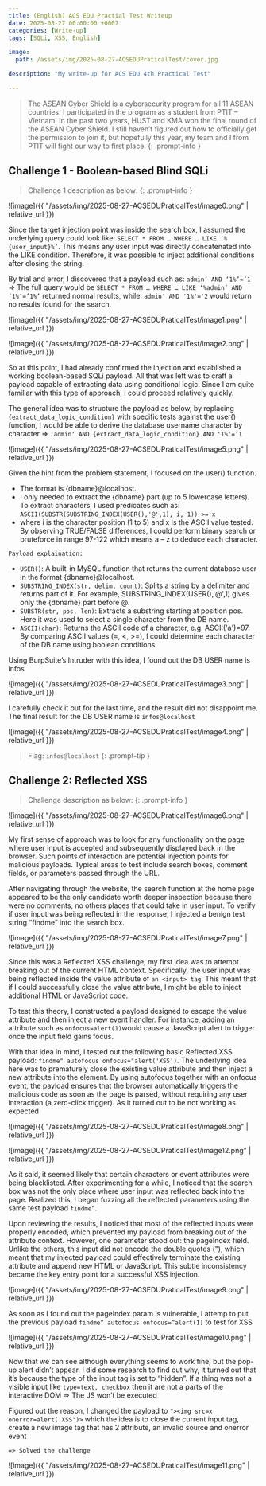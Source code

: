 ```yaml
---
title: (English) ACS EDU Practial Test Writeup
date: 2025-08-27 00:00:00 +0007
categories: [Write-up]
tags: [SQLi, XSS, English]

image:
  path: /assets/img/2025-08-27-ACSEDUPraticalTest/cover.jpg

description: "My write-up for ACS EDU 4th Practical Test"

---
```


> The ASEAN Cyber Shield is a cybersecurity program for all 11 ASEAN countries. I participated in the program as a student from PTIT – Vietnam. In the past two years, HUST and KMA won the final round of the ASEAN Cyber Shield. I still haven’t figured out how to officially get the permission to join it, but hopefully this year, my team and I from PTIT will fight our way to first place.
{: .prompt-info }

## Challenge 1 - Boolean-based Blind SQLi

> Challenge 1 description as below:
{: .prompt-info }

![image]({{ "/assets/img/2025-08-27-ACSEDUPraticalTest/image0.png" | relative_url }})

Since the target injection point was inside the search box, I assumed the underlying query could look like: `SELECT * FROM … WHERE … LIKE ‘%{user_input}%’`. This means any user input was directly concatenated into the LIKE condition. Therefore, it was possible to inject additional conditions after closing the string. 

By trial and error, I discovered that a payload such as: `admin’ AND ‘1%’=’1 `=> The full query would be `SELECT * FROM … WHERE … LIKE ‘%admin’ AND ‘1%’=’1%’` returned normal results, while: `admin' AND '1%'='2` would return no results found for the search.

![image]({{ "/assets/img/2025-08-27-ACSEDUPraticalTest/image1.png" | relative_url }})

![image]({{ "/assets/img/2025-08-27-ACSEDUPraticalTest/image2.png" | relative_url }})

So at this point, I had already confirmed the injection and established a working boolean-based SQLi payload. All that was left was to craft a payload capable of extracting data using conditional logic. Since I am quite familiar with this type of approach, I could proceed relatively quickly.

The general idea was to structure the payload as below, by replacing `{extract_data_logic_condition}` with specific tests against the user() function, I would be able to derive the database username character by character => `'admin' AND {extract_data_logic_condition} AND '1%'='1`

![image]({{ "/assets/img/2025-08-27-ACSEDUPraticalTest/image5.png" | relative_url }})

Given the hint from the problem statement, I focused on the user() function.
- The format is {dbname}@localhost.
- I only needed to extract the {dbname} part (up to 5 lowercase letters).
To extract characters, I used predicates such as:
`ASCII(SUBSTR(SUBSTRING_INDEX(USER(),'@',1), i, 1)) >= x`
- where i is the character position (1 to 5) and x is the ASCII value tested. By observing TRUE/FALSE differences, I could perform binary search or bruteforce in range 97-122 which means a – z to deduce each character.

`Payload explaination:`
- `USER()`: A built-in MySQL function that returns the current database user in the format {dbname}@localhost.
- `SUBSTRING_INDEX(str, delim, count)`: Splits a string by a delimiter and returns part of it. For example, SUBSTRING_INDEX(USER(),'@',1) gives only the {dbname} part before @.
- `SUBSTR(str, pos, len)`: Extracts a substring starting at position pos. Here it was used to select a single character from the DB name.
- `ASCII(char)`: Returns the ASCII code of a character, e.g. ASCII('a')=97. By comparing ASCII values (=, <, >=), I could determine each character of the DB name using boolean conditions.

Using BurpSuite’s Intruder with this idea, I found out the DB USER name is infos

![image]({{ "/assets/img/2025-08-27-ACSEDUPraticalTest/image3.png" | relative_url }})

I carefully check it out for the last time, and the result did not disappoint me. The final result for the DB USER name is `infos@localhost`

![image]({{ "/assets/img/2025-08-27-ACSEDUPraticalTest/image4.png" | relative_url }})

> Flag: `infos@localhost`
{: .prompt-tip }

## Challenge 2: Reflected XSS

> Challenge description as below:
{: .prompt-info }

![image]({{ "/assets/img/2025-08-27-ACSEDUPraticalTest/image6.png" | relative_url }})

My first sense of approach was to look for any functionality on the page where user input is accepted and subsequently displayed back in the browser. Such points of interaction are potential injection points for malicious payloads. Typical areas to test include search boxes, comment fields, or parameters passed through the URL.

After navigating through the website, the search function at the home page appeared to be the only candidate worth deeper inspection because there were no comments, no others places that could take in user input. To verify if user input was being reflected in the response, I injected a benign test string “findme” into the search box.

![image]({{ "/assets/img/2025-08-27-ACSEDUPraticalTest/image7.png" | relative_url }})

Since this was a Reflected XSS challenge, my first idea was to attempt breaking out of the current HTML context. Specifically, the user input was being reflected inside the value attribute of `an <input> tag`. This meant that if I could successfully close the value attribute, I might be able to inject additional HTML or JavaScript code.

To test this theory, I constructed a payload designed to escape the value attribute and then inject a new event handler. For instance, adding an attribute such as `onfocus=alert(1)`would cause a JavaScript alert to trigger once the input field gains focus.

With that idea in mind, I tested out the following basic Reflected XSS payload: `findme" autofocus onfocus="alert('XSS')`. The underlying idea here was to prematurely close the existing value attribute and then inject a new attribute into the element. By using autofocus together with an onfocus event, the payload ensures that the browser automatically triggers the malicious code as soon as the page is parsed, without requiring any user interaction (a zero-click trigger). As it turned out to be not working as expected

![image]({{ "/assets/img/2025-08-27-ACSEDUPraticalTest/image8.png" | relative_url }})

![image]({{ "/assets/img/2025-08-27-ACSEDUPraticalTest/image12.png" | relative_url }})

As it said, it seemed likely that certain characters or event attributes were being blacklisted. After experimenting for a while, I noticed that the search box was not the only place where user input was reflected back into the page. Realized this, I began fuzzing all the reflected parameters using the same test payload `findme”`.

Upon reviewing the results, I noticed that most of the reflected inputs were properly encoded, which prevented my payload from breaking out of the attribute context. However, one parameter stood out: the pageIndex field. Unlike the others, this input did not encode the double quotes ("), which meant that my injected payload could effectively terminate the existing attribute and append new HTML or JavaScript. This subtle inconsistency became the key entry point for a successful XSS injection.

![image]({{ "/assets/img/2025-08-27-ACSEDUPraticalTest/image9.png" | relative_url }})

As soon as I found out the pageIndex param is vulnerable, I attemp to put the previous payload `findme” autofocus onfocus=”alert(1)` to test for XSS

![image]({{ "/assets/img/2025-08-27-ACSEDUPraticalTest/image10.png" | relative_url }})

Now that we can see although everything seems to work fine, but the pop-up alert didn’t appear. I did some research to find out why, it turned out that it’s because the type of the input tag is set to “hidden”. If a thing was not a visible input like `type=text, checkbox` then it are not a parts of the interactive DOM => The JS won’t be executed

Figured out the reason, I changed the payload to `"><img src=x onerror=alert('XSS')>` which the idea is to close the current input tag, create a new image tag that has 2 attribute, an invalid source and onerror event 

`=> Solved the challenge`

![image]({{ "/assets/img/2025-08-27-ACSEDUPraticalTest/image11.png" | relative_url }})